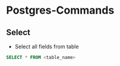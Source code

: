 # Postgres-Commands

## Select

* Select all fields from table
```sql
SELECT * FROM <table_name>
```